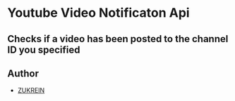 # Youtube Video Notificaton Api

## Checks if a video has been posted to the channel ID you specified

## Author 
- [ZUKREIN](https://zukrein.me)
